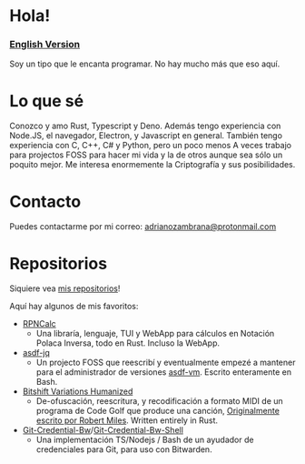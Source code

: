 # Hola!
### [English Version](https://azmcode.dev)

Soy un tipo que le encanta programar.
No hay mucho más que eso aquí.

# Lo que sé
Conozco y amo Rust, Typescript y Deno. Además tengo experiencia con Node.JS, el navegador, Electron, y Javascript en general.
También tengo experiencia con C, C++, C# y Python, pero un poco menos
A veces trabajo para projectos FOSS para hacer mi vida y la de otros aunque sea sólo un poquito mejor.
Me interesa enormemente la Criptografía y sus posibilidades.

# Contacto
Puedes contactarme por mi correo: adrianozambrana@protonmail.com

# Repositorios
Siquiere vea [mis repositorios](https://github.com/AZMCode)!

Aquí hay algunos de mis favoritos:

 - [RPNCalc](https://github.com/AZMCode/rpncalc)
   - Una libraría, lenguaje, TUI y WebApp para cálculos en Notación Polaca Inversa, todo en Rust. Incluso la WebApp.
 - [asdf-jq](https://github.com/AZMCode/asdf-jq)
   - Un projecto FOSS que reescribí y eventualmente empezé a mantener para el administrador de versiones [asdf-vm](https://github.com/asdf-vm/asdf). Escrito enteramente en Bash.
 - [Bitshift Variations Humanized](https://github.com/Bitshift-variations-humanized)
   - De-ofuscación, reescritura, y recodificación a formato MIDI de un programa de Code Golf que produce una canción, [Originalmente escrito por Robert Miles](https://www.youtube.com/watch?v=MqZgoNRERY8). Written entirely in Rust.
 - [Git-Credential-Bw](https://github.com/AZMCode/git-credential-bw)/[Git-Credential-Bw-Shell](https://github.com/AZMCode/git-credential-bw-shell)
   - Una implementación TS/Nodejs / Bash de un ayudador de credenciales para Git, para uso con Bitwarden.
